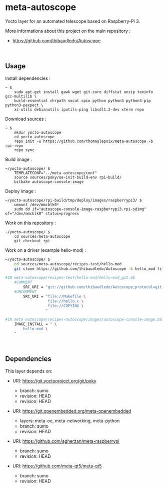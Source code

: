 # meta-autoscope

Yocto layer for an automated telescope based on Raspberry-Pi 3.

More informations about this project on the main repository :

- https://github.com/thibaudledo/Autoscope

<br>

## Usage

Install dependencies :

```
~ $
    sudo apt-get install gawk wget git-core diffstat unzip texinfo gcc-multilib \
    build-essential chrpath socat cpio python python3 python3-pip python3-pexpect \
    xz-utils debianutils iputils-ping libsdl1.2-dev xterm repo
```

Download sources :

```
~ $
    mkdir yocto-autoscope
    cd yocto-autoscope
    repo init -u https://github.com/thomaslepoix/meta-autoscope -b rpi-repo
    repo sync
```

Build image :

```
~/yocto-autoscope/ $
    TEMPLATECONF="../meta-autoscope/conf"
    source sources/poky/oe-init-build-env rpi-build/ 
    bitbake autoscope-console-image
```

Deploy image : 
```
~/yocto-autoscope/rpi-build/tmp/deploy/images/raspberrypi3/ $
    umount /dev/mmcblk0*
    sudo dd if="autoscope-console-image-raspberrypi3.rpi-sdimg" of="/dev/mmcblk0" status=progress
```

Work on this repository :

```
~/yocto-autoscope/ $
    cd sources/meta-autoscope
    git checkout rpi
```

Work on a driver (example hello-mod) :
```bash
~/yocto-autoscope/ $
    cd sources/meta-autoscope/recipes-test/hello-mod
    git clone https://github.com/thibaudledo/Autoscope -b hello_mod files

#IN meta-autoscope/recipes-test/hello-mod/hello-mod_git.bb
    #COMMENT
        SRC_URI = "git://github.com/thibaudledo/Autoscope;protocol=git;branch=hello_mod"
    #UNCOMMENT
        SRC_URI = "file://Makefile \
                   file://hello.c \
                   file://COPYING \
                  "

#IN meta-autoscope/recipes-autoscope/images/autoscope-console-image.bb
    IMAGE_INSTALL = " \
        hello-mod \
    "
```

<br>

## Dependencies

This layer depends on:

* URI: https://git.yoctoproject.org/git/poky
  * branch: sumo
  * revision: HEAD
  * revision: HEAD

* URI: https://git.openembedded.org/meta-openembedded
  * layers: meta-oe, meta-networking, meta-python
  * branch: sumo
  * revision: HEAD

* URI: https://github.com/agherzan/meta-raspberrypi
  * branch: sumo
  * revision: HEAD

* URI: https://github.com/meta-qt5/meta-qt5
  * branch: sumo
  * revision: HEAD

